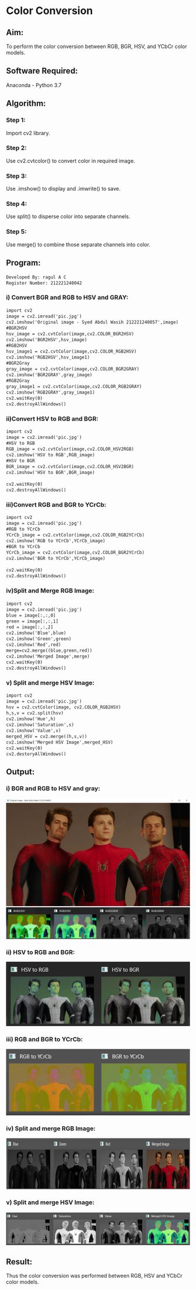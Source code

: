 # Color Conversion
## Aim:
To perform the color conversion between RGB, BGR, HSV, and YCbCr color models.

## Software Required:
Anaconda - Python 3.7
## Algorithm:
### Step 1:
Import cv2 library.
### Step 2:
Use cv2.cvtcolor() to convert color in required image.
### Step 3:
Use .imshow() to display and .imwrite() to save.
### Step 4:
Use split() to disperse color into separate channels.
### Step 5:
Use merge() to combine those separate channels into color.

## Program:
~~~
Developed By: ragul A C
Register Number: 212221240042
~~~
### i) Convert BGR and RGB to HSV and GRAY:
~~~
import cv2
image = cv2.imread('pic.jpg')
cv2.imshow('Original image - Syed Abdul Wasih 212221240057',image)
#BGR2HSV
hsv_image = cv2.cvtColor(image,cv2.COLOR_BGR2HSV)
cv2.imshow('BGR2HSV',hsv_image)
#RGB2HSV
hsv_image1 = cv2.cvtColor(image,cv2.COLOR_RGB2HSV)
cv2.imshow('RGB2HSV',hsv_image1)
#BGR2Gray
gray_image = cv2.cvtColor(image,cv2.COLOR_BGR2GRAY)
cv2.imshow('BGR2GRAY',gray_image)
#RGB2Gray
gray_image1 = cv2.cvtColor(image,cv2.COLOR_RGB2GRAY)
cv2.imshow('RGB2GRAY',gray_image1)
cv2.waitKey(0)
cv2.destroyAllWindows()
~~~
### ii)Convert HSV to RGB and BGR:
~~~
import cv2
image = cv2.imread('pic.jpg')
#HSV to RGB
RGB_image = cv2.cvtColor(image,cv2.COLOR_HSV2RGB)
cv2.imshow('HSV to RGB',RGB_image)
#HSV to BGR
BGR_image = cv2.cvtColor(image,cv2.COLOR_HSV2BGR)
cv2.imshow('HSV to BGR',BGR_image)

cv2.waitKey(0)
cv2.destroyAllWindows()
~~~
### iii)Convert RGB and BGR to YCrCb:
~~~
import cv2
image = cv2.imread('pic.jpg')
#RGB to YCrCb
YCrCb_image = cv2.cvtColor(image,cv2.COLOR_RGB2YCrCb)
cv2.imshow('RGB to YCrCb',YCrCb_image)
#BGR to YCrCb
YCrCb_image = cv2.cvtColor(image,cv2.COLOR_BGR2YCrCb)
cv2.imshow('BGR to YCrCb',YCrCb_image)

cv2.waitKey(0)
cv2.destroyAllWindows()
~~~
### iv)Split and Merge RGB Image:
~~~
import cv2
image = cv2.imread('pic.jpg')
blue = image[:,:,0]
green = image[:,:,1]
red = image[:,:,2]
cv2.imshow('Blue',blue)
cv2.imshow('Green',green)
cv2.imshow('Red',red)
merge=cv2.merge((blue,green,red))
cv2.imshow('Merged Image',merge)
cv2.waitKey(0)
cv2.destroyAllWindows()
~~~
### v) Split and merge HSV Image:
~~~
import cv2
image = cv2.imread('pic.jpg')
hsv = cv2.cvtColor(image, cv2.COLOR_RGB2HSV)
h,s,v = cv2.split(hsv)
cv2.imshow('Hue',h)
cv2.imshow('Saturation',s)
cv2.imshow('Value',v)
merged_HSV = cv2.merge((h,s,v))
cv2.imshow('Merged HSV Image',merged_HSV)
cv2.waitKey(0)
cv2.destoryAllWindows()
~~~
## Output:
### i) BGR and RGB to HSV and gray:
![output](./img/1.png)
![output](./img/2.png)
### ii) HSV to RGB and BGR:
![output](./img/3.png)
### iii) RGB and BGR to YCrCb:
![output](./img/4.png)
### iv) Split and merge RGB Image:
![output](./img/5.png)
### v) Split and merge HSV Image:
![output](./img/6.png)
## Result:
Thus the color conversion was performed between RGB, HSV and YCbCr color models.
